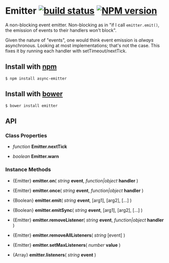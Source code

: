 # Emitter [![build status](https://secure.travis-ci.org/jhermsmeier/emitter.js.png)](http://travis-ci.org/jhermsmeier/emitter.js) [![NPM version](https://badge.fury.io/js/async-emitter.png)](https://npmjs.org/async-emitter)

A non-blocking event emitter. Non-blocking as in "if I call `emitter.emit()`,
the emission of events to their handlers won't block".

Given the nature of "events", one would think event emission is *always* asynchronous.
Looking at most implementations; that's not the case. This fixes it by running each
handler with setTimeout/nextTick.

## Install with [npm](https://npmjs.org/)

```shell
$ npm install async-emitter
```


## Install with [bower](http://twitter.github.com/bower/)

```shell
$ bower install emitter
```


## API


### Class Properties

- *function* __Emitter.nextTick__

- *boolean* __Emitter.warn__


### Instance Methods

- {Emitter} __emitter.on__( *string* __event__, *function|object* __handler__ )

- {Emitter} __emitter.once__( *string* __event__, *function|object* __handler__ )

- {Boolean} __emitter.emit__( *string* __event__, [arg1], [arg2], [...] )

- {Boolean} __emitter.emitSync__( *string* __event__, [arg1], [arg2], [...] )

- {Emitter} __emitter.removeListener__( *string* __event__, *function|object* __handler__ )

- {Emitter} __emitter.removeAllListeners__( *string* [event] )

- {Emitter} __emitter.setMaxListeners__( *number* __value__ )

- {Array} __emitter.listeners__( *string* __event__ )
